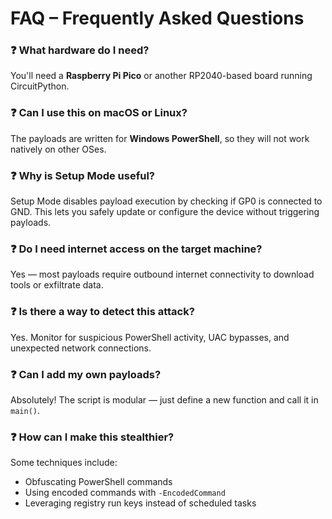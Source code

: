 # FAQ – Frequently Asked Questions

### ❓ What hardware do I need?
You'll need a **Raspberry Pi Pico** or another RP2040-based board running CircuitPython.

### ❓ Can I use this on macOS or Linux?
The payloads are written for **Windows PowerShell**, so they will not work natively on other OSes.

### ❓ Why is Setup Mode useful?
Setup Mode disables payload execution by checking if GP0 is connected to GND. This lets you safely update or configure the device without triggering payloads.

### ❓ Do I need internet access on the target machine?
Yes — most payloads require outbound internet connectivity to download tools or exfiltrate data.

### ❓ Is there a way to detect this attack?
Yes. Monitor for suspicious PowerShell activity, UAC bypasses, and unexpected network connections.

### ❓ Can I add my own payloads?
Absolutely! The script is modular — just define a new function and call it in `main()`.

### ❓ How can I make this stealthier?
Some techniques include:
- Obfuscating PowerShell commands
- Using encoded commands with `-EncodedCommand`
- Leveraging registry run keys instead of scheduled tasks
